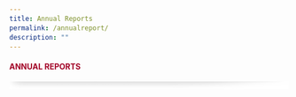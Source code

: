 ```yaml
---
title: Annual Reports
permalink: /annualreport/
description: ""
---
```

#### <font style="color:#a20427;">ANNUAL REPORTS</font>

![](/images/About/header-border.png)